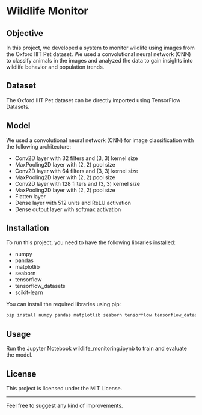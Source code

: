 
# Wildlife Monitor

## Objective
In this project, we developed a system to monitor wildlife using images from the Oxford IIIT Pet dataset. We used a convolutional neural network (CNN) to classify animals in the images and analyzed the data to gain insights into wildlife behavior and population trends.

## Dataset
The Oxford IIIT Pet dataset can be directly imported using TensorFlow Datasets.

## Model
We used a convolutional neural network (CNN) for image classification with the following architecture:
- Conv2D layer with 32 filters and (3, 3) kernel size
- MaxPooling2D layer with (2, 2) pool size
- Conv2D layer with 64 filters and (3, 3) kernel size
- MaxPooling2D layer with (2, 2) pool size
- Conv2D layer with 128 filters and (3, 3) kernel size
- MaxPooling2D layer with (2, 2) pool size
- Flatten layer
- Dense layer with 512 units and ReLU activation
- Dense output layer with softmax activation

## Installation
To run this project, you need to have the following libraries installed:
- numpy
- pandas
- matplotlib
- seaborn
- tensorflow
- tensorflow_datasets
- scikit-learn

You can install the required libraries using pip:
```sh
pip install numpy pandas matplotlib seaborn tensorflow tensorflow_datasets scikit-learn
```

## Usage
Run the Jupyter Notebook wildlife_monitoring.ipynb to train and evaluate the model.

## License
This project is licensed under the MIT License.

----------------------------------------------------------------

Feel free to suggest any kind of improvements.
